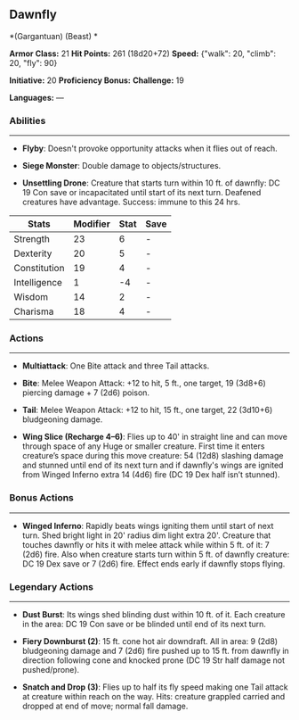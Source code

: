 ## Dawnfly
*(Gargantuan) (Beast) *

**Armor Class:** 21
**Hit Points:** 261 (18d20+72)
**Speed:** {"walk": 20, "climb": 20, "fly": 90}

**Initiative:** 20
**Proficiency Bonus:**
**Challenge:** 19

**Languages:** —

### Abilities
 --- 
- **Flyby**: Doesn't provoke opportunity attacks when it flies out of reach.

- **Siege Monster**: Double damage to objects/structures.

- **Unsettling Drone**: Creature that starts turn within 10 ft. of dawnfly: DC 19 Con save or incapacitated until start of its next turn. Deafened creatures have advantage. Success: immune to this 24 hrs.



| Stats | Modifier | Stat | Save
| ---- | ---- | ---- | ---- |
| Strength | 23 | 6 | - |
| Dexterity | 20 | 5 | - |
| Constitution | 19 | 4 | - |
| Intelligence | 1 | -4 | - |
| Wisdom | 14 | 2 | - |
| Charisma | 18 | 4 | - |

### Actions
 --- 
- **Multiattack**: One Bite attack and three Tail attacks.

- **Bite**: Melee Weapon Attack: +12 to hit, 5 ft., one target, 19 (3d8+6) piercing damage + 7 (2d6) poison.

- **Tail**: Melee Weapon Attack: +12 to hit, 15 ft., one target, 22 (3d10+6) bludgeoning damage.

- **Wing Slice (Recharge 4–6)**: Flies up to 40' in straight line and can move through space of any Huge or smaller creature. First time it enters creature’s space during this move creature: 54 (12d8) slashing damage and stunned until end of its next turn and if dawnfly's wings are ignited from Winged Inferno extra 14 (4d6) fire (DC 19 Dex half isn’t stunned).

### Bonus Actions
 --- 
- **Winged Inferno**: Rapidly beats wings igniting them until start of next turn. Shed bright light in 20' radius dim light extra 20'. Creature that touches dawnfly or hits it with melee attack while within 5 ft. of it: 7 (2d6) fire. Also when creature starts turn within 5 ft. of dawnfly creature: DC 19 Dex save or 7 (2d6) fire. Effect ends early if dawnfly stops flying.

### Legendary Actions
 --- 
- **Dust Burst**: Its wings shed blinding dust within 10 ft. of it. Each creature in the area: DC 19 Con save or be blinded until end of its next turn.

- **Fiery Downburst (2)**: 15 ft. cone hot air downdraft. All in area: 9 (2d8) bludgeoning damage and 7 (2d6) fire pushed up to 15 ft. from dawnfly in direction following cone and knocked prone (DC 19 Str half damage not pushed/prone). 

- **Snatch and Drop (3)**: Flies up to half its fly speed making one Tail attack at creature within reach on the way. Hits: creature grappled carried and dropped at end of move; normal fall damage.

